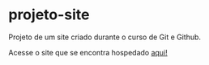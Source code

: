 # projeto-site
 Projeto de um site criado durante o curso de Git e Github.

 Acesse o site que se encontra hospedado [aqui!](https://viti-martins.github.io/projeto-site/)

